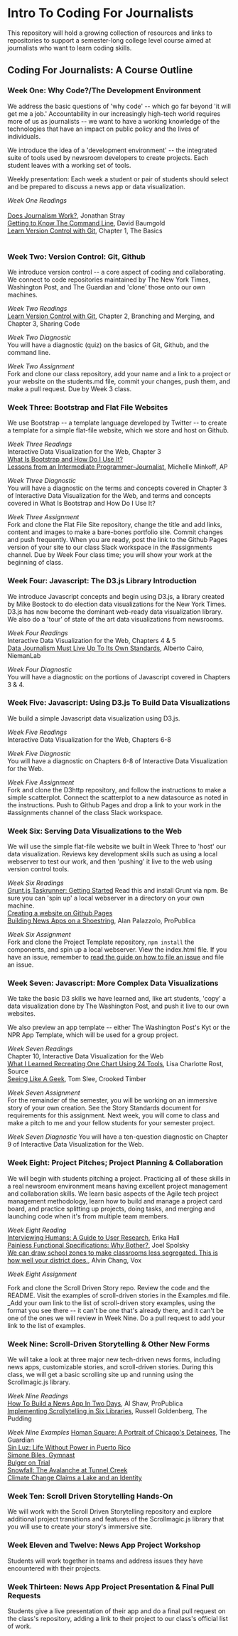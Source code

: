 # Intro To Coding For Journalists

This repository will hold a growing collection of resources and links to repositories to support a semester-long college level course aimed at journalists who want to learn coding skills.

## Coding For Journalists: A Course Outline

### Week One: Why Code?/The Development Environment

We address the basic questions of 'why code' -- which go far beyond 'it will get me a job.' Accountability in our increasingly high-tech world requires more of us as journalists -- we want to have a working knowledge of the technologies that have an impact on public policy and the lives of individuals.

We introduce the idea of a 'development environment' -- the integrated suite of tools used by newsroom developers to create projects. Each student leaves with a working set of tools.

Weekly presentation: Each week a student or pair of students should select and be prepared to discuss a news app or data visualization.

*Week One Readings*<br><br>
[Does Journalism Work?](http://jonathanstray.com/does-journalism-work), Jonathan Stray<br>
[Getting to Know The Command Line](https://www.davidbaumgold.com/tutorials/command-line/), David Baumgold<br>
[Learn Version Control with Git](https://www.git-tower.com/learn/git/ebook/en/command-line/introduction#start), Chapter 1, The Basics<br><br>

### Week Two: Version Control: Git, Github

We introduce version control -- a core aspect of coding and collaborating. We connect to code repositories maintained by The New York Times, Washington Post, and The Guardian and 'clone' those onto our own machines.

*Week Two Readings*<br>
[Learn Version Control with Git](https://www.git-tower.com/learn/git/ebook/en/command-line/introduction#start), Chapter 2, Branching and Merging, and Chapter 3, Sharing Code<br>

*Week Two Diagnostic*<br>
You will have a diagnostic (quiz) on the basics of Git, Github, and the command line.

*Week Two Assignment*<br>
Fork and clone our class repository, add your name and a link to a project or your website on the students.md file, commit your changes, push them, and make a pull request. Due by Week 3 class.<br>

### Week Three: Bootstrap and Flat File Websites

We use Bootstrap -- a template language developed by Twitter -- to create a template for a simple flat-file website, which we store and host on Github.

*Week Three Readings*<br>
Interactive Data Visualization for the Web, Chapter 3<br>
[What Is Bootstrap and How Do I Use It?](https://www.taniarascia.com/what-is-bootstrap-and-how-do-i-use-it/)<br>
[Lessons from an Intermediate Programmer-Journalist](http://michelleminkoff.com/2015/03/27/lessons-from-an-intermediate-programmer-journalist-part-3-of-3/), Michelle Minkoff, AP<br>

*Week Three Diagnostic*<br>
You will have a diagnostic on the terms and concepts covered in Chapter 3 of Interactive Data Visualization for the Web, and terms and concepts covered in What Is Bootstrap and How Do I Use It?<Br>

*Week Three Assignment*<Br>
Fork and clone the Flat File Site repository, change the title and add links, content and images to make a bare-bones portfolio site. Commit changes and push frequently. When you are ready, post the link to the Github Pages version of your site to our class Slack workspace in the #assignments channel. Due by Week Four class time; you will show your work at the beginning of class.

### Week Four: Javascript: The D3.js Library Introduction

We introduce Javascript concepts and begin using D3.js, a library created by Mike Bostock to do election data visualizations for the New York Times. D3.js has now become the dominant web-ready data visualization library. We also do a 'tour' of state of the art data visualizations from newsrooms.

*Week Four Readings*<br>
Interactive Data Visualization for the Web, Chapters 4 & 5<br>
[Data Journalism Must Live Up To Its Own Standards](http://www.niemanlab.org/2014/07/alberto-cairo-data-journalism-needs-to-up-its-own-standards/), Alberto Cairo, NiemanLab

*Week Four Diagnostic*<br>
You will have a diagnostic on the portions of Javascript covered in Chapters 3 & 4.


### Week Five: Javascript: Using D3.js To Build Data Visualizations

We build a simple Javascript data visualization using D3.js.

*Week Five Readings*<br>
Interactive Data Visualization for the Web, Chapters 6-8

*Week Five Diagnostic*<br>
You will have a diagnostic on Chapters 6-8 of Interactive Data Visualization for the Web.<br>

*Week Five Assignment*<br>
Fork and clone the D3http repository, and follow the instructions to make a simple scatterplot. Connect the scatterplot to a new datasource as noted in the instructions. Push to Github Pages and drop a link to your work in the #assignments channel of the class Slack workspace.

### Week Six: Serving Data Visualizations to the Web

We will use the simple flat-file website we built in Week Three to 'host' our data visualization.  Reviews key development skills such as using a local webserver to test our work, and then 'pushing' it live to the web using version control tools.

*Week Six Readings*<br>
[Grunt.js Taskrunner: Getting Started](https://gruntjs.com/getting-started) Read this and install Grunt via npm. Be sure you can 'spin up' a local webserver in a directory on your own machine. <br>
[Creating a website on Github Pages](https://dev.to/programliftoff/create-your-first-website-on-github-pages)<br>
[Building News Apps on a Shoestring](https://source.opennews.org/articles/building-news-apps-shoestring/), Alan Palazzolo, ProPublica<br>

*Week Six Assignment*<br>
Fork and clone the Project Template repository, `npm install` the components, and spin up a local webserver. View the index.html file. If you have an issue, remember to [read the guide on how to file an issue](https://github.com/fullstackjournalists/fullstackjournalists/blob/master/how-to-file-an-issue.md) and file an issue.<br>

### Week Seven: Javascript: More Complex Data Visualizations

We take the basic D3 skills we have learned and, like art students, 'copy' a data visualization done by The Washington Post, and push it live to our own websites.

We also preview an app template -- either The Washington Post's Kyt or the NPR App Template, which will be used for a group project.

*Week Seven Readings*<br>
Chapter 10, Interactive Data Visualization for the Web<br>
[What I Learned Recreating One Chart Using 24 Tools](https://source.opennews.org/articles/what-i-learned-recreating-one-chart-using-24-tools/), Lisa Charlotte Rost, Source<br>
[Seeing Like A Geek](http://crookedtimber.org/2012/06/25/seeing-like-a-geek/), Tom Slee, Crooked Timber

*Week Seven Assignment*<br>
For the remainder of the semester, you will be working on an immersive story of your own creation. See the Story Standards document for requirements for this assignment. Next week, you will come to class and make a pitch to me and your fellow students for your semester project.

*Week Seven Diagnostic*
You will have a ten-question diagnostic on Chapter 9 of Interactive Data Visualization for the Web.

### Week Eight: Project Pitches; Project Planning & Collaboration

We will begin with students pitching a project. Practicing all of these skills in a real newsroom environment means having excellent project management and collaboration skills. We learn basic aspects of the Agile tech project management methodology, learn how to build and manage a project card board, and practice splitting up projects, doing tasks, and merging and launching code when it's from multiple team members.

*Week Eight Reading*<br>
[Interviewing Humans: A Guide to User Research](http://alistapart.com/article/interviewing-humans), Erika Hall<br>
[Painless Functional Specifications: Why Bother?](https://www.joelonsoftware.com/2000/10/02/painless-functional-specifications-part-1-why-bother/), Joel Spolsky<br>
[We can draw school zones to make classrooms less segregated. This is how well your district does.](https://www.vox.com/2018/1/8/16822374/school-segregation-gerrymander-map), Alvin Chang, Vox

*Week Eight Assignment*<br>

Fork and clone the Scroll Driven Story repo. Review the code and the README. Visit the examples of scroll-driven stories in the Examples.md file. _Add your own link to the list of scroll-driven story examples, using the format you see there -- it can't be one that's already there, and it can't be one of the ones we will review in Week Nine. Do a pull request to add your link to the list of examples.

### Week Nine: Scroll-Driven Storytelling & Other New Forms

We will take a look at three major new tech-driven news forms, including news apps, customizable stories, and scroll-driven stories. During this class, we will get a basic scrolling site up and running using the Scrollmagic.js library.

*Week Nine Readings*<br>
[How To Build a News App In Two Days](https://source.opennews.org/articles/news-app-in-two-days/), Al Shaw, ProPublica<br>
[Implementing Scrollytelling in Six Libraries](https://pudding.cool/process/how-to-implement-scrollytelling/), Russell Goldenberg, The Pudding<br>

*Week Nine Examples*
[Homan Square: A Portrait of Chicago's Detainees](https://www.theguardian.com/us-news/ng-interactive/2015/oct/19/homan-square-chicago-police-detainees), The Guardian<br>
[Sin Luz: Life Without Power in Puerto Rico](https://www.washingtonpost.com/graphics/2017/national/puerto-rico-life-without-power/?utm_term=.6d792120fca8)<Br>
[Simone Biles, Gymnast](https://www.nytimes.com/interactive/2016/08/05/sports/olympics-gymnast-simone-biles.html)<br>
[Bulger on Trial](http://bulger.wbur.org/story/1977/)<br>
[Snowfall: The Avalanche at Tunnel Creek](http://www.nytimes.com/projects/2012/snow-fall/index.html#/?part=tunnel-creek)<br>
[Climate Change Claims a Lake and an Identity](https://www.nytimes.com/interactive/2016/07/07/world/americas/bolivia-climate-change-lake-poopo.html)

### Week Ten: Scroll Driven Storytelling Hands-On

We will work with the Scroll Driven Storytelling repository and explore additional project transitions and features of the Scrollmagic.js library that you will use to create your story's immersive site.

### Week Eleven and Twelve: News App Project Workshop

Students will work together in teams and address issues they have encountered with their projects.

### Week Thirteen: News App Project Presentation & Final Pull Requests

Students give a live presentation of their app and do a final pull request on the class's repository, adding a link to their project to our class's official list of work.
